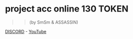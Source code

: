 # project acc online 130 TOKEN 

> > (by SmSm & ASSASSIN)

[DISCORD](https://discord.gg/tgaC98eZ) - [YouTube](https://www.youtube.com/channel/UCtnZUcJzWPsxHN_h2TmZJtw)